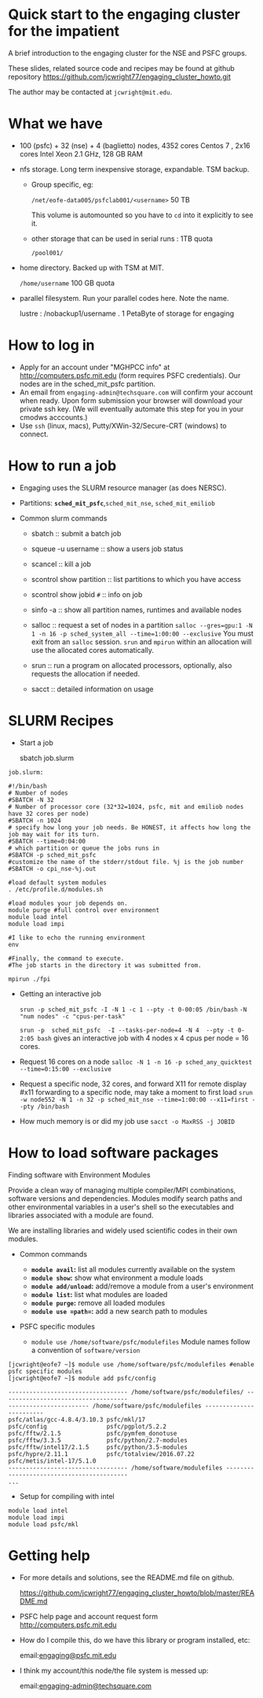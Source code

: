 # Quick start to the engaging cluster for the impatient

A brief introduction to the engaging cluster for the NSE and PSFC groups. 

  These slides, related source code and recipes may be found at
  github repository https://github.com/jcwright77/engaging_cluster_howto.git 

The author may be contacted at `jcwright@mit.edu`.

# What we have
-   100 (psfc) + 32 (nse) + 4 (baglietto) nodes, 4352 cores
    Centos 7 , 2x16 cores Intel Xeon 2.1 GHz, 128 GB RAM
    
-   nfs storage. Long term inexpensive storage, expandable. TSM backup.
    -   Group specific, eg:
        
        `/net/eofe-data005/psfclab001/<username>` 50 TB
        
        This volume is automounted so you have to `cd` into it
        explicitly to see it.
    -   other storage that can be used in serial runs :  1TB quota
        
        `/pool001/`

-   home directory. Backed up with TSM at MIT.
    
    `/home/username` 100 GB quota

-   parallel filesystem.  Run your parallel codes here. Note the
    name. 
    
    lustre : /nobackup1/username . 1 PetaByte of storage for engaging
    
# How to log in

- Apply for an account under "MGHPCC info" at http://computers.psfc.mit.edu (form requires PSFC credentials). Our nodes are in the sched_mit_psfc partition.
- An email from `engaging-admin@techsquare.com` will confirm your account when ready. Upon form submission your browser will download your private ssh key. (We will eventually automate this step for you in your cmodws acccounts.)
- Use `ssh` (linux, macs), Putty/XWin-32/Secure-CRT (windows) to connect.

# How to run a job
- Engaging uses the SLURM resource manager (as does NERSC).
-   Partitions: **`sched_mit_psfc`**,`sched_mit_nse`, `sched_mit_emiliob`

-   Common slurm commands
    - sbatch :: submit a batch job
    - squeue -u username :: show a users job status
    - scancel  :: kill a job
    - scontrol show partition :: list partitions to which you have access
    - scontrol show jobid `#` :: info on job
    - sinfo -a :: show all partition names, runtimes and available nodes
    - salloc :: request a set of nodes in a partition
      `salloc --gres=gpu:1 -N 1 -n 16 -p sched_system_all --time=1:00:00 --exclusive`
      You must exit from an `salloc` session. `srun` and `mpirun` within an allocation will use the allocated cores automatically.
      
    - srun :: run a program on allocated processors, optionally, also requests the allocation if needed.
    
    - sacct :: detailed information on usage

# SLURM Recipes
  -   Start a job
  
        sbatch job.slurm
  
	job.slurm:
```
#!/bin/bash
# Number of nodes
#SBATCH -N 32
# Number of processor core (32*32=1024, psfc, mit and emiliob nodes have 32 cores per node)
#SBATCH -n 1024
# specify how long your job needs. Be HONEST, it affects how long the job may wait for its turn.
#SBATCH --time=0:04:00
# which partition or queue the jobs runs in
#SBATCH -p sched_mit_psfc
#customize the name of the stderr/stdout file. %j is the job number
#SBATCH -o cpi_nse-%j.out

#load default system modules
. /etc/profile.d/modules.sh

#load modules your job depends on. 
module purge #full control over environment
module load intel
module load impi

#I like to echo the running environment
env

#Finally, the command to execute. 
#The job starts in the directory it was submitted from.

mpirun ./fpi
```
  -   Getting an interactive job
    
        `srun -p sched_mit_psfc -I -N 1 -c 1 --pty -t 0-00:05 /bin/bash`
         `-N "num nodes" -c "cpus-per-task"`
	
      	`srun -p  sched_mit_psfc  -I --tasks-per-node=4 -N 4  --pty -t 0-2:05 bash`
        	gives an interactive job with 4 nodes x 4 cpus per node = 16 cores.
	
  -   Request 16 cores on a node
        `salloc -N 1 -n 16 -p sched_any_quicktest --time=0:15:00 --exclusive`
        
  -   Request a specific node, 32 cores, and forward X11 for remote display
        #x11 forwarding to a specific node, may take a moment to first load
        `srun -w node552 -N 1 -n 32 -p sched_mit_nse --time=1:00:00 --x11=first --pty /bin/bash`
        
  - How much memory is or did my job use
         `sacct -o MaxRSS -j JOBID`

# How to load software packages
Finding software with Environment Modules

Provide a clean way of managing multiple compiler/MPI
combinations, software versions and dependencies. Modules modify
search paths and other environmental variables in a user's
shell so the executables and libraries associated with a
module are found.

We are installing libraries and widely used scientific codes in their own modules.

+ Common commands
  -   **`module avail`:** list all modules currently available on the system
  -   **`module show`:** show what environment a module loads
  -   **`module add/unload`:** add/remove a module from a user's environment
  -   **`module list`:** list what modules are loaded
  -   **`module purge`:** remove all loaded modules
  -   **`module use =path=`:** add a new search path to modules

+ PSFC specific modules
  - `module use /home/software/psfc/modulefiles`
Module names follow a convention of `software/version`
```
[jcwright@eofe7 ~]$ module use /home/software/psfc/modulefiles #enable psfc specific modules
[jcwright@eofe7 ~]$ module add psfc/config 

---------------------------------- /home/software/psfc/modulefiles/ ------------------------------------
----------------------- /home/software/psfc/modulefiles ------------------------
psfc/atlas/gcc-4.8.4/3.10.3 psfc/mkl/17
psfc/config                 psfc/pgplot/5.2.2
psfc/fftw/2.1.5             psfc/pymfem_donotuse
psfc/fftw/3.3.5             psfc/python/2.7-modules
psfc/fftw/intel17/2.1.5     psfc/python/3.5-modules
psfc/hypre/2.11.1           psfc/totalview/2016.07.22
psfc/metis/intel-17/5.1.0
---------------------------------- /home/software/modulefiles ------------------------------------------
...
```
+ Setup for compiling with intel
```
module load intel
module load impi
module load psfc/mkl
```
# Getting help

- For more details and solutions, see the README.md file on github.

    https://github.com/jcwright77/engaging_cluster_howto/blob/master/README.md
    
- PSFC help page and account request form
    http://computers.psfc.mit.edu

- How do I compile this, do we have this library or program installed, etc:

    email:engaging@psfc.mit.edu
    
- I think my account/this node/the file system is messed up:

    email:engaging-admin@techsquare.com
